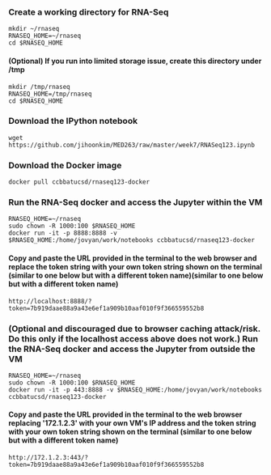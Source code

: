 
### Create a working directory for RNA-Seq 
```Shell
mkdir ~/rnaseq
RNASEQ_HOME=~/rnaseq
cd $RNASEQ_HOME
```
#### (Optional) If you run into limited storage issue, create this directory under /tmp
```Shell
mkdir /tmp/rnaseq
RNASEQ_HOME=/tmp/rnaseq
cd $RNASEQ_HOME
```

### Download the IPython notebook 
```Shell
wget https://github.com/jihoonkim/MED263/raw/master/week7/RNASeq123.ipynb
```

### Download the Docker image
```Shell
docker pull ccbbatucsd/rnaseq123-docker
```

### Run the RNA-Seq docker and access the Jupyter within the VM
```Shell
RNASEQ_HOME=~/rnaseq
sudo chown -R 1000:100 $RNASEQ_HOME
docker run -it -p 8888:8888 -v $RNASEQ_HOME:/home/jovyan/work/notebooks ccbbatucsd/rnaseq123-docker
```

#### Copy and paste the URL provided in the terminal to the web browser and replace the token string with your own token string shown on the terminal (similar to one below but with a different token name)(similar to one below but with a different token name)
```Shell
http://localhost:8888/?token=7b919daae88a9a43e6ef1a909b10aaf010f9f366559552b8
```

### (Optional and discouraged due to browser caching attack/risk. Do this only if the localhost access above does not work.) Run the RNA-Seq docker and access the Jupyter from outside the VM
```Shell
RNASEQ_HOME=~/rnaseq
sudo chown -R 1000:100 $RNASEQ_HOME
docker run -it -p 443:8888 -v $RNASEQ_HOME:/home/jovyan/work/notebooks ccbbatucsd/rnaseq123-docker
```

#### Copy and paste the URL provided in the terminal to the web browser replacing '172.1.2.3' with your own VM's IP address and the token string with your own token string shown on the terminal (similar to one below but with a different token name)
```Shell
http://172.1.2.3:443/?token=7b919daae88a9a43e6ef1a909b10aaf010f9f366559552b8
```

